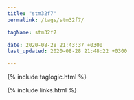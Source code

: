 ```yaml
---
title: "stm32f7"
permalink: /tags/stm32f7/

tagName: stm32f7

date: 2020-08-28 21:43:37 +0300
last_updated: 2020-08-28 21:48:22 +0300

---
```


{% include taglogic.html %}

{% include links.html %}
